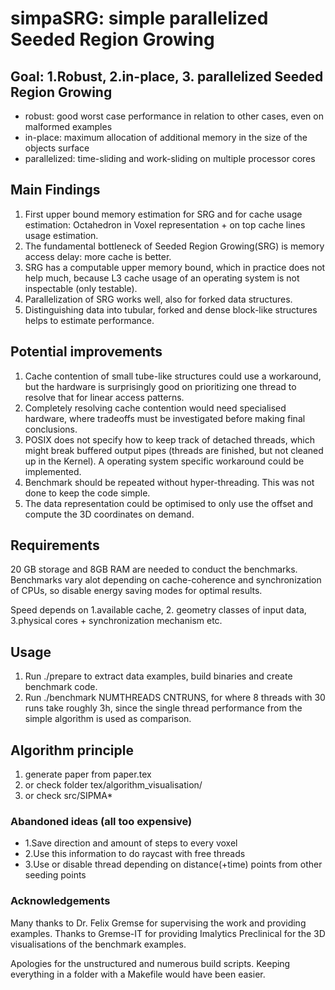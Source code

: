 # simpaSRG: simple parallelized Seeded Region Growing

## Goal: 1.Robust, 2.in-place, 3. parallelized Seeded Region Growing
- robust: good worst case performance in relation to other cases, even on malformed examples
- in-place: maximum allocation of additional memory in the size of the objects surface
- parallelized: time-sliding and work-sliding on multiple processor cores

## Main Findings
1. First upper bound memory estimation for SRG and for cache usage estimation: Octahedron in Voxel representation + on top cache lines usage estimation.
2. The fundamental bottleneck of Seeded Region Growing(SRG) is memory access delay: more cache is better.
3. SRG has a computable upper memory bound, which in practice does not help much, because L3 cache usage of an operating system is not inspectable (only testable).
4. Parallelization of SRG works well, also for forked data structures.
5. Distinguishing data into tubular, forked and dense block-like structures helps to estimate performance.

## Potential improvements
1. Cache contention of small tube-like structures could use a workaround, but the hardware is surprisingly good on prioritizing one thread to resolve that for linear access patterns.
2. Completely resolving cache contention would need specialised hardware, where tradeoffs must be investigated before making final conclusions.
3. POSIX does not specify how to keep track of detached threads, which might break buffered output pipes (threads are finished, but not cleaned up in the Kernel). A operating system specific workaround could be implemented.
4. Benchmark should be repeated without hyper-threading. This was not done to keep the code simple.
5. The data representation could be optimised to only use the offset and compute the 3D coordinates on demand.

## Requirements

20 GB storage and 8GB RAM are needed to conduct the benchmarks.
Benchmarks vary alot depending on cache-coherence and synchronization of CPUs,
so disable energy saving modes for optimal results.

Speed depends on 1.available cache, 2. geometry classes of input data, 3.physical cores + synchronization mechanism etc.

## Usage
1. Run ./prepare to extract data examples, build binaries and create benchmark code.
2. Run ./benchmark NUMTHREADS CNTRUNS, for where 8 threads with 30 runs take roughly 3h, since
the single thread performance from the simple algorithm is used as comparison.

## Algorithm principle
1. generate paper from paper.tex
2. or check folder tex/algorithm_visualisation/
3. or check src/SIPMA*

### Abandoned ideas (all too expensive)
- 1.Save direction and amount of steps to every voxel
- 2.Use this information to do raycast with free threads
- 3.Use or disable thread depending on distance(+time) points from other seeding points

### Acknowledgements
Many thanks to Dr. Felix Gremse for supervising the work and providing examples.
Thanks to Gremse-IT for providing Imalytics Preclinical for the 3D visualisations of the benchmark examples.

Apologies for the unstructured and numerous build scripts. Keeping everything in a folder with a Makefile would have been easier.
